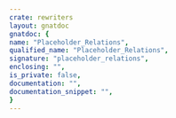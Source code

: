 ```yaml
---
crate: rewriters
layout: gnatdoc
gnatdoc: {
name: "Placeholder_Relations",
qualified_name: "Placeholder_Relations",
signature: "placeholder_relations",
enclosing: "",
is_private: false,
documentation: "",
documentation_snippet: "",
}
---
```

